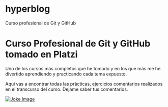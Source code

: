 # hyperblog
Curso profesional de Git y GitHub
# Curso Profesional de Git y GitHub tomado en Platzi

Uno de los cursos màs completos que he tomado y en los que màs me he divertido aprendiendo y practicando cada tema expuesto.

Aqui vas a encontrar todas las pràcticas, ejercicios comentarios realizados en el transcurso del curso.
Dejame saber tus comentarios.

[![Joke Image](Here "Joke Image")](https://freddyvega.com/content/images/size/w1000/2021/03/strange-world-adults.jpg "Joke Image")
